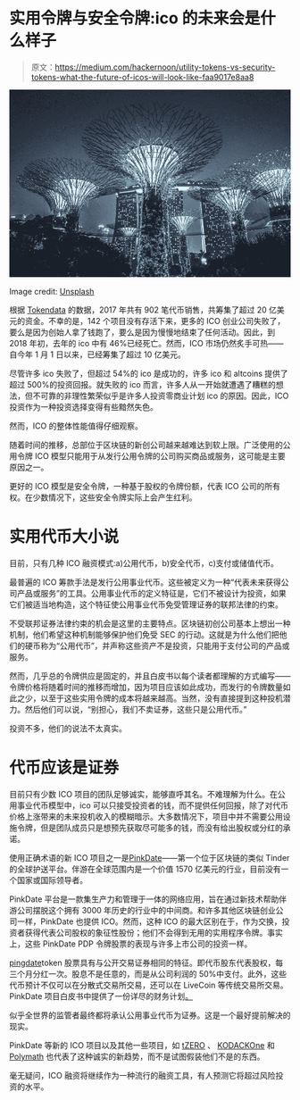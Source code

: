 # 实用令牌与安全令牌:ico 的未来会是什么样子

> 原文：<https://medium.com/hackernoon/utility-tokens-vs-security-tokens-what-the-future-of-icos-will-look-like-faa9017e8aa8>

![](img/0fc74cc5be3f156764e609139a4c2b13.png)

Image credit: [Unsplash](https://unsplash.com/photos/wkHYmPuvMnQ)

根据 [Tokendata](https://news.bitcoin.com/46-last-years-icos-failed-already/) 的数据，2017 年共有 902 笔代币销售，共筹集了超过 20 亿美元的资金。不幸的是，142 个项目没有存活下来，更多的 ICO 创业公司失败了，要么是因为创始人拿了钱跑了，要么是因为慢慢地结束了任何活动。因此，到 2018 年初，去年的 ico 中有 46%已经死亡。然而，ICO 市场仍然炙手可热——自今年 1 月 1 日以来，已经筹集了超过 10 亿美元。

尽管许多 ico 失败了，但超过 54%的 ico 是成功的，许多 ico 和 altcoins 提供了超过 500%的投资回报。就失败的 ico 而言，许多人从一开始就遭遇了糟糕的想法，但不可靠的非理性繁荣似乎是许多人投资零商业计划 ico 的原因。因此，ICO 投资作为一种投资选择变得有些黯然失色。

然而，ICO 的整体性能值得仔细观察。

随着时间的推移，总部位于区块链的新创公司越来越难达到软上限。广泛使用的公用令牌 ICO 模型只能用于从发行公用令牌的公司购买商品或服务，这可能是主要原因之一。

更好的 ICO 模型是安全令牌，一种基于股权的令牌份额，代表 ICO 公司的所有权。在少数情况下，这些安全令牌实际上会产生红利。

# **实用代币大小说**

目前，只有几种 ICO 融资模式:a)公用代币，b)安全代币，c)支付或储值代币。

最普遍的 ICO 筹款手法是发行公用事业代币。这些被定义为一种“代表未来获得公司产品或服务”的工具。公用事业代币的定义特征是，它们不被设计为投资，如果它们被适当地构造，这个特征使公用事业代币免受管理证券的联邦法律的约束。

不受联邦证券法律约束的机会是这里的主要特点。区块链初创公司基本上想出一种机制，他们希望这种机制能够保护他们免受 SEC 的行动。这就是为什么他们把他们的硬币称为“公用代币”，并声称这些资产不是投资，只能用于支付公司的产品或服务。

然而，几乎总的令牌供应是固定的，并且白皮书以每个读者都理解的方式编写——令牌价格将随着时间的推移而增加，因为项目应该如此成功，而发行的令牌数量如此之少，以至于这些实用令牌的成本将越来越高。当然，没有直接提到这种投机潜力。然后他们可以说，“别担心，我们不卖证券，这些只是公用代币。”

投资不多，他们的说法不太真实。

# **代币应该是证券**

目前只有少数 ICO 项目的团队足够诚实，能够直呼其名。不难理解为什么。在公用事业代币模型中，ico 可以只接受投资者的钱，而不提供任何回报，除了对代币价格上涨带来的未来投机收入的模糊暗示。大多数情况下，项目中并不需要公用设施令牌，但是团队成员只是想预先获取尽可能多的钱，而没有给出股权或分红的承诺。

使用正确术语的新 ICO 项目之一是[PinkDate](https://www.pinkdate.is/)——第一个位于区块链的类似 Tinder 的全球护送平台。伴游在全球范围内是一个价值 1570 亿美元的行业，目前没有一个国家或国际领导者。

PinkDate 平台是一款集生产力和管理于一体的网络应用，旨在通过新技术帮助伴游公司摆脱这个拥有 3000 年历史的行业中的中间商。和许多其他区块链创业公司一样，PinkDate 也提供 ICO。然而，这种 ICO 的最大区别在于，作为交换，投资者获得代表公司股权的象征性股份；他们不会得到无用的实用程序令牌。事实上，这些 PinkDate PDP 令牌股票的表现与许多上市公司的投资一样。

[pingdate](https://pinkdate.is/)token 股票具有与公开交易证券相同的特征。即代币股东代表股权，每三个月分红一次。股息不是任意的，而是从公司利润的 50%中支付。此外，这些代币预计不仅可以在分散式交易所交易，还可以在 LiveCoin 等传统交易所交易。PinkDate 项目白皮书中提供了一份详尽的财务计划[。](https://pinkdate.is/pinkdate-white-paper-2018.pdf)

似乎全世界的监管者最终都将承认公用事业代币为证券。这是一个最好提前解决的现实。

PinkDate 等新的 ICO 项目以及其他一些项目，如 [tZERO](https://www.tzero.com/) 、 [KODACKOne](https://www.kodak.com/US/en/kodakone/default.htm) 和 [Polymath](https://www.polymath.network/) 也代表了这种诚实的新趋势，而不是试图假装他们不是的东西。

毫无疑问，ICO 融资将继续作为一种流行的融资工具，有人预测它将超过风险投资的水平。